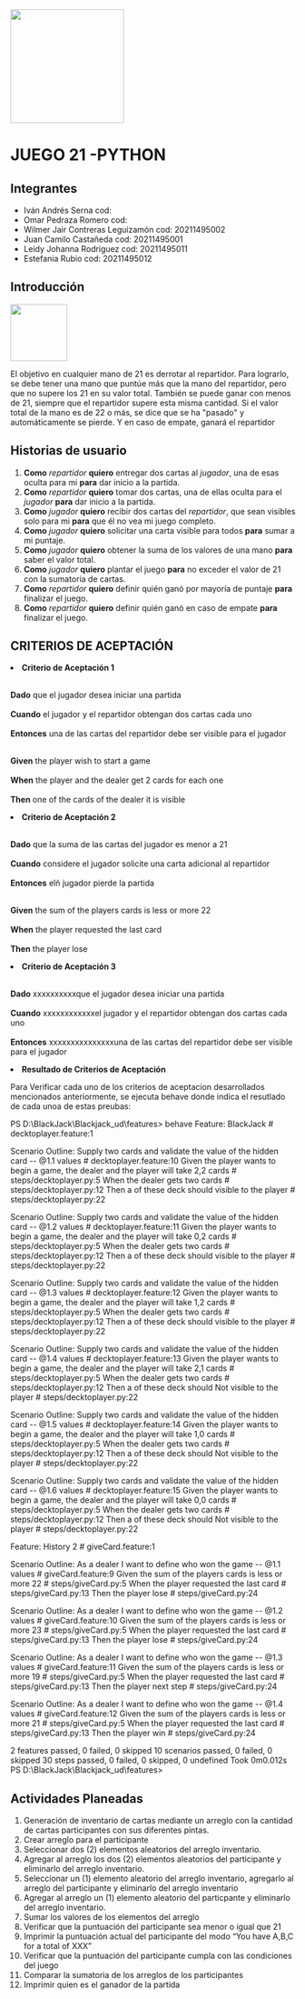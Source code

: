 <img src="https://www.udistrital.edu.co/themes/custom/versh/images/default/preloader.png" width="200">
<h1>JUEGO 21 -PYTHON</h1>
<h2>Integrantes</h2>
<ul>
<li>Iván Andrés Serna cod: </li>
<li>Omar Pedraza Romero cod: </li>
<li>Wilmer Jair Contreras Leguizamón cod: 20211495002</li>
<li>Juan Camilo Castañeda cod: 20211495001</li>
<li>Leidy Johanna Rodriguez cod: 20211495011</li>
<li>Estefania Rubio cod: 20211495012</li>
</ul>

<h2>Introducción</h2>
<img src="https://images-na.ssl-images-amazon.com/images/I/71364SGPKEL.png" width="100">
<p>El objetivo en cualquier mano de 21 es derrotar al repartidor. Para lograrlo, se debe tener una mano que puntúe más que la mano del repartidor, pero que no supere los 21 en su valor total. También se puede ganar con menos de 21, siempre que el repartidor supere esta misma cantidad. Si el valor total de la mano es de 22 o más, se dice que se ha "pasado" y automáticamente se pierde. Y en caso de empate, ganará el repartidor</p>

<h2>Historias de usuario</h2>
<ol> 
  <li><b>Como</b> <i>repartidor</i> <b>quiero</b> entregar dos cartas al <i>jugador</i>, una de esas oculta para mi <b>para</b> dar inicio a la partida.</li>
<li><b>Como</b> <i>repartidor</i> <b>quiero</b> tomar dos cartas, una de ellas oculta para el <i>jugador</i> <b>para</b> dar inicio a la partida.</li>
<li><b>Como</b> <i>jugador</i> <b>quiero</b> recibir dos cartas del <i>repartidor</i>, que sean visibles solo para mi <b>para</b> que él no vea mi juego completo.</li>
<li><b>Como</b> <i>jugador</i> <b>quiero</b> solicitar una carta visible para todos <b>para</b> sumar a mi puntaje.</li>
<li><b>Como</b> <i>jugador</i> <b>quiero</b> obtener la suma de los valores de una mano <b>para</b> saber el valor total.</li>
<li><b>Como</b> <i>jugador</i> <b>quiero</b> plantar el juego <b>para</b> no exceder el valor de 21 con la sumatoria de cartas.</li>
<li><b>Como</b> <i>repartidor</i> <b>quiero</b> definir quién ganó por mayoría de puntaje <b>para</b> finalizar el juego.</li>
<li><b>Como</b> <i>repartidor</i> <b>quiero</b> definir quién ganó en caso de empate <b>para</b> finalizar el juego.</li>
</ol>


<h2>CRITERIOS DE ACEPTACIÓN</h2>

<li><b>Criterio de Aceptación 1</b></li>

<br><b>Dado</b> que el jugador desea iniciar una partida </br>
<br><b>Cuando</b> el jugador y el repartidor obtengan dos cartas  cada uno  </br>
<br><b>Entonces</b> una de las cartas del repartidor debe ser visible para el jugador </br>


<br><b>Given</b> the player wish to start a game</br>
<br><b>When</b> the player  and the dealer get 2 cards for each one</br>
<br><b>Then</b> one of the cards of the dealer it is visible</br>


<li><b>Criterio de Aceptación 2</b></li>

<br><b>Dado</b> que la suma de las cartas del jugador es menor a 21 </br>
<br><b>Cuando</b>  considere el jugador solicite una carta adicional al repartidor </br>
<br><b>Entonces</b> elñ jugador pierde la partida </br>


<br><b>Given</b> the sum of the players cards is less or more 22</br>
<br><b>When</b> the player requested the last card </br>
<br><b>Then</b> the player lose </br>

<li><b>Criterio de Aceptación 3</b></li>

<br><b>Dado</b> xxxxxxxxxxque el jugador desea iniciar una partida </br>
<br><b>Cuando</b> xxxxxxxxxxxxel jugador y el repartidor obtengan dos cartas  cada uno  </br>
<br><b>Entonces</b> xxxxxxxxxxxxxxxuna de las cartas del repartidor debe ser visible para el jugador </br>



<li><b>Resultado de Criterios de Aceptación</b></li>
<p>Para Verificar cada uno de los criterios de aceptacion desarrollados mencionados anteriormente, se ejecuta behave donde indica el resutlado de cada unoa de estas preubas:</p>

<p> 
PS D:\BlackJack\Blackjack_ud\features> behave
Feature: BlackJack # decktoplayer.feature:1

  Scenario Outline: Supply two cards and validate the value of the hidden card -- @1.1 values  # decktoplayer.feature:10 
    Given the player wants to begin a game, the dealer and the player will take 2,2 cards      # steps/decktoplayer.py:5 
    When the dealer gets two cards                                                             # steps/decktoplayer.py:12
    Then a of these deck should visible to the player                                          # steps/decktoplayer.py:22

  Scenario Outline: Supply two cards and validate the value of the hidden card -- @1.2 values  # decktoplayer.feature:11 
    Given the player wants to begin a game, the dealer and the player will take 0,2 cards      # steps/decktoplayer.py:5 
    When the dealer gets two cards                                                             # steps/decktoplayer.py:12
    Then a of these deck should visible to the player                                          # steps/decktoplayer.py:22

  Scenario Outline: Supply two cards and validate the value of the hidden card -- @1.3 values  # decktoplayer.feature:12 
    Given the player wants to begin a game, the dealer and the player will take 1,2 cards      # steps/decktoplayer.py:5 
    When the dealer gets two cards                                                             # steps/decktoplayer.py:12
    Then a of these deck should visible to the player                                          # steps/decktoplayer.py:22

  Scenario Outline: Supply two cards and validate the value of the hidden card -- @1.4 values  # decktoplayer.feature:13 
    Given the player wants to begin a game, the dealer and the player will take 2,1 cards      # steps/decktoplayer.py:5 
    When the dealer gets two cards                                                             # steps/decktoplayer.py:12
    Then a of these deck should Not visible to the player                                      # steps/decktoplayer.py:22

  Scenario Outline: Supply two cards and validate the value of the hidden card -- @1.5 values  # decktoplayer.feature:14
    Given the player wants to begin a game, the dealer and the player will take 1,0 cards      # steps/decktoplayer.py:5
    When the dealer gets two cards                                                             # steps/decktoplayer.py:12
    Then a of these deck should Not visible to the player                                      # steps/decktoplayer.py:22

  Scenario Outline: Supply two cards and validate the value of the hidden card -- @1.6 values  # decktoplayer.feature:15
    Given the player wants to begin a game, the dealer and the player will take 0,0 cards      # steps/decktoplayer.py:5
    When the dealer gets two cards                                                             # steps/decktoplayer.py:12
    Then a of these deck should Not visible to the player                                      # steps/decktoplayer.py:22

Feature: History 2 # giveCard.feature:1

  Scenario Outline: As a dealer I want to define who won the game -- @1.1 values  # giveCard.feature:9
    Given the sum of the players cards is less or more 22                         # steps/giveCard.py:5
    When the player requested the last card                                       # steps/giveCard.py:13
    Then the player lose                                                          # steps/giveCard.py:24

  Scenario Outline: As a dealer I want to define who won the game -- @1.2 values  # giveCard.feature:10
    Given the sum of the players cards is less or more 23                         # steps/giveCard.py:5
    When the player requested the last card                                       # steps/giveCard.py:13
    Then the player lose                                                          # steps/giveCard.py:24

  Scenario Outline: As a dealer I want to define who won the game -- @1.3 values  # giveCard.feature:11
    Given the sum of the players cards is less or more 19                         # steps/giveCard.py:5
    When the player requested the last card                                       # steps/giveCard.py:13
    Then the player next step                                                     # steps/giveCard.py:24

  Scenario Outline: As a dealer I want to define who won the game -- @1.4 values  # giveCard.feature:12
    Given the sum of the players cards is less or more 21                         # steps/giveCard.py:5
    When the player requested the last card                                       # steps/giveCard.py:13
    Then the player win                                                           # steps/giveCard.py:24

2 features passed, 0 failed, 0 skipped
10 scenarios passed, 0 failed, 0 skipped
30 steps passed, 0 failed, 0 skipped, 0 undefined
Took 0m0.012s
PS D:\BlackJack\Blackjack_ud\features> 
</p>


<h2>Actividades Planeadas</h2>
<ol> 
 <li>Generación de inventario de cartas mediante un arreglo con la cantidad de cartas participantes con sus diferentes pintas.</li>
 <li>Crear arreglo para el participante</li>
<li>Seleccionar dos (2) elementos aleatorios del arreglo inventario.</li>
<li>Agregar al arreglo los dos (2) elementos aleatorios del  participante y eliminarlo del arreglo inventario.</li>
<li>Seleccionar un (1) elemento aleatorio del arreglo inventario, agregarlo al arreglo del participante y eliminarlo del arreglo inventario</li>
<li>Agregar al arreglo un (1) elemento aleatorio del  particpante y eliminarlo del arreglo inventario.</li>
<li>Sumar los valores de los elementos del arreglo</li>
<li>Verificar que la puntuación del participante sea menor  o igual que 21</li>
<li>Imprimir la puntuación actual del participante del modo “You have A,B,C for a total of XXX”</li>
<li>Verificar que la puntuación del participante cumpla con las condiciones del juego</li>
<li>Comparar la sumatoria de los arreglos de los participantes</li>
<li>Imprimir quien es el ganador de la partida </li>
</ol> 

